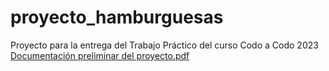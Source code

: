 # proyecto_hamburguesas
Proyecto para la entrega del Trabajo Práctico del curso Codo a Codo 2023
[Documentación preliminar del proyecto.pdf](https://github.com/serubeltran/proyecto_hamburguesas/files/13199915/Documentacion.preliminar.del.proyecto.pdf)

